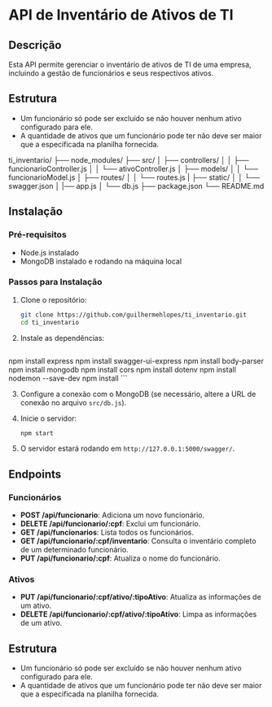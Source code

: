 # API de Inventário de Ativos de TI

## Descrição
Esta API permite gerenciar o inventário de ativos de TI de uma empresa, incluindo a gestão de funcionários e seus respectivos ativos.

## Estrutura
- Um funcionário só pode ser excluído se não houver nenhum ativo configurado para ele.
- A quantidade de ativos que um funcionário pode ter não deve ser maior que a especificada na planilha fornecida.

ti_inventario/
├── node_modules/
├── src/
│   ├── controllers/
│   │   ├── funcionarioController.js
│   │   └── ativoController.js
│   ├── models/
│   │   └── funcionarioModel.js
│   ├── routes/
│   │   └── routes.js
|   ├── static/
│   │   └── swagger.json
│   |── app.js
│   └── db.js
├── package.json
└── README.md


## Instalação

### Pré-requisitos
- Node.js instalado
- MongoDB instalado e rodando na máquina local

### Passos para Instalação
1. Clone o repositório:
    ```sh
    git clone https://github.com/guilhermehlopes/ti_inventario.git
    cd ti_inventario
    ```

2. Instale as dependências:
    ```sh
npm install express
npm install swagger-ui-express 
npm install body-parser 
npm install mongodb
npm install cors 
npm install dotenv 
npm install nodemon --save-dev 
npm install
    ```

3. Configure a conexão com o MongoDB (se necessário, altere a URL de conexão no arquivo `src/db.js`).

4. Inicie o servidor:
    ```sh
    npm start
    ```

5. O servidor estará rodando em `http://127.0.0.1:5000/swagger/`.

## Endpoints

### Funcionários
- **POST /api/funcionario**: Adiciona um novo funcionário.
- **DELETE /api/funcionario/:cpf**: Exclui um funcionário.
- **GET /api/funcionarios**: Lista todos os funcionários.
- **GET /api/funcionario/:cpf/inventario**: Consulta o inventário completo de um determinado funcionário.
- **PUT /api/funcionario/:cpf**: Atualiza o nome do funcionário.

### Ativos
- **PUT /api/funcionario/:cpf/ativo/:tipoAtivo**: Atualiza as informações de um ativo.
- **DELETE /api/funcionario/:cpf/ativo/:tipoAtivo**: Limpa as informações de um ativo.

## Estrutura
- Um funcionário só pode ser excluído se não houver nenhum ativo configurado para ele.
- A quantidade de ativos que um funcionário pode ter não deve ser maior que a especificada na planilha fornecida.


